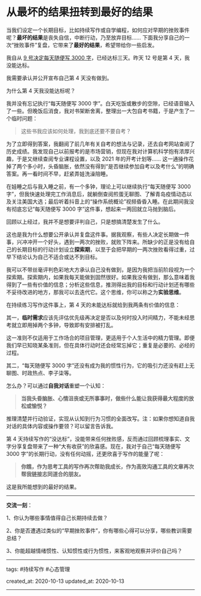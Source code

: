 # 从最坏的结果扭转到最好的结果

当我们设定一个长期目标，比如持续写作或自学编程，如何应对早期的挫败事件呢？**最坏的结果**是丧失自信，中断行动，乃至放弃目标…… 下面我分享自己的一次“挫败事件”复盘，它带来了**最好的结果**，希望带给你一些启发。

我自从 [9 号决定每天随便写 3000 字](https://zuopin.xin/posts/9c9f8d898cf92db4a89f1eb25b8bed887c783f3a450cfe12b69df22882808146)，已经达标三天。昨天 12 号是第 4 天，我没能达标。

我需要承认并公开宣布自己第 4 天没有做到。

为什么第 4 天我没能达标呢？

我并没有忘记执行“每天随便写 3000 字”。白天吃饭或散步的空隙，已经语音输入了一些。但晚饭后消食，我对书架断舍离，整理出一大包自考书籍，于是产生了一个临时问题：

> 这些书我应该如何处理，我到底还要不要自考？

为了立即得到答案，我翻阅了前几年有关自考的想法与记录，还去自考网站查阅了历史成绩。我发现自己以前报考的是市场营销，但现在我对计算机科学抱有浓厚兴趣，于是又继续查阅专业课程设置，以及 2021 年的开考计划等…… 这一通操作花掉了两个多小时，头昏脑胀，依然没有得到“是否继续参加自考以及考什么”的明确答案。再一看时间不早，赶紧弄娃洗澡陪睡。

在娃睡之后与我入睡之前，有一个多钟，理论上可以继续执行“每天随便写 3000 字”，但我快速处理完工作消息后，就躺倒查阅煎蛋无聊图、了解青岛疫情动态以及关注美国大选；最后听着抖音上的“操作系统概论”视频昏昏入睡。在此期间我没有彻底忘记“每天随便写 3000 字”这件事，想起来一两回就立马抛到脑后。

回顾以上经过，我并不是想要评判自己，只是想搞清楚发生了什么。

这也是我为什么想要公开承认并复盘这件事。据我观察，有些人决定长期做一件事，兴冲冲开一个好头，遇到一两次的挫败，就败下阵来。所缺少的正是没有给自己的长期目标的行动计划设立**探索期**，以至于会把早期的一两次挫败看得过重，过早下结论认为自己不适合或达不到目标。

我可以不带丝毫评判色彩地大方承认自己没有做到，是因为我把当前阶段视为一个探索期。探索期内，如果我每天能做到固然很好。如果我没有做到，那么意味着我得到了一些有价值的信息；分析这些信息，推测得出我的目标和行动计划还有哪些不妥待改进的地方，那我可以去迭代它。这个思维，你可以称之为**实验思维**。

在持续练习写作这件事上，第 4 天的未能达标就给到我两条有价值的信息：

其一，**临时需求**应该先评估优先级再决定是否以及何时投入时间精力，不能未经思考就立即用掉两个多钟，导致即有安排被打乱。

这一准则不仅适用于工作场合的项目管理，更适用于个人生活中的精力管理。即便我们早已知晓某条准则，但在具体行动时还会经常忘掉它；重复是必要的、必经的过程。

其二，“每天随便写 3000 字”还没有成为我的惯性行为，它的吸引力还没有赶上无聊图、时政热点、李子柒等。

怎么办？可以通过**自我对话**重塑一个认知：

> **当我头昏脑胀、心情沮丧或无所事事时，做些什么能让我获得最大程度的放松或愉悦？** 

推理清楚并行动验证，实现从认知到行为习惯的全面改写。注：如果你想知道自我对话的具体内容或操作要领？可以留言告诉我。

第 4 天持续写作的“没达标”，没能带来任何挫败感，反而通过回顾梳理事实、文字分享复盘带来了一种“大有收获”的欣喜感。现在，我对于自己“每天随便写 3000 字”的长期行动，没有任何动摇，还更欣喜于写作的能量了呢：

> **你瞧，作为思考工具的写作再次帮助我成长，作为高效沟通工具的文章再次帮我链接志同道合的朋友。**

这是我所能想到的最好的结果。

---

**交流一刻**：

1、你认为哪些事情值得自己长期持续去做？

2、你是否遭遇过类似的“早期挫败事件”，你有哪些心得可以分享，哪些教训需要总结？

3、你能超越情绪惯性、认知惯性或行为惯性，来客观地观察并评价自己吗？

---

tags: #持续写作 #心态管理 

created_at: 2020-10-13
updated_at: 2020-10-13

---